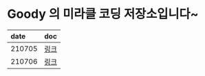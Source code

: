 # Goody 의 미라클 코딩 저장소입니다~

|date|doc|
|:---|:--|
|210705|[링크](https://github.com/junzero741/miracle-coding/blob/goody/7%EC%9B%941%EC%A3%BC%EC%B0%A8/mc_210705.md)|
|210706|[링크](https://github.com/junzero741/miracle-coding/blob/goody/7%EC%9B%941%EC%A3%BC%EC%B0%A8/mc_210706.md)|
